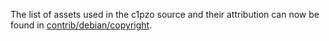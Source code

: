 The list of assets used in the c1pzo source and their attribution can now be found in [contrib/debian/copyright](../contrib/debian/copyright).
